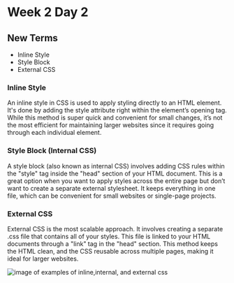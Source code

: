 # Week 2 Day 2

## New Terms
- Inline Style
- Style Block
- External CSS

### Inline Style

An inline style in CSS is used to apply styling directly to an HTML element. It's done by adding the style attribute right within the element’s opening tag. While this method is super quick and convenient for small changes, it’s not the most efficient for maintaining larger websites since it requires going through each individual element.

### Style Block (Internal CSS)

A style block (also known as internal CSS) involves adding CSS rules within the "style" tag inside the "head" section of your HTML document. This is a great option when you want to apply styles across the entire page but don’t want to create a separate external stylesheet. It keeps everything in one file, which can be convenient for small websites or single-page projects.

### External CSS

External CSS is the most scalable approach. It involves creating a separate .css file that contains all of your styles. This file is linked to your HTML documents through a "link" tag in the "head" section. This method keeps the HTML clean, and the CSS reusable across multiple pages, making it ideal for larger websites.

![image of examples of inline,internal, and external css](https://www.bitdegree.org/learn/storage/media/images/8c4493d3-110c-4a95-8b70-7626ce2d2f4e.jpg)

